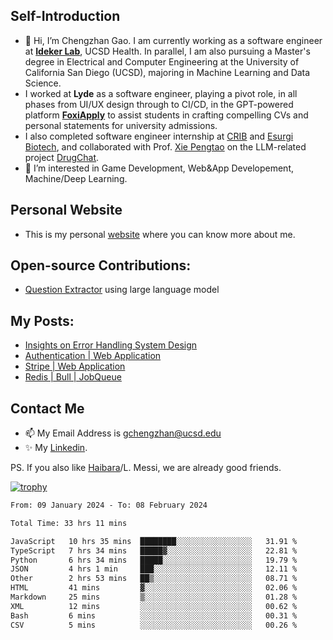## Self-Introduction
- 👋 Hi, I’m Chengzhan Gao. I am currently working as a software engineer at **[Ideker Lab](https://idekerlab.ucsd.edu/)**, UCSD Health. In parallel, I am also pursuing a Master's degree in Electrical and Computer Engineering at the University of California San Diego (UCSD), majoring in Machine Learning and Data Science.
- I worked at **Lyde** as a software engineer, playing a pivot role, in all phases from UI/UX design through to CI/CD, in the GPT-powered platform **[FoxiApply](https://lyde.io)** to assist students in crafting compelling CVs and personal statements for university admissions.
- I also completed software engineer internship at [CRIB](https://apps.apple.com/us/app/crib-for-roommates/id6468918103?platform=iphone) and [Esurgi Biotech](https://myesurgi.com/), and collaborated with Prof. [Xie Pengtao](https://pengtaoxie.github.io/) on the LLM-related project [DrugChat](https://github.com/UCSD-AI4H/drugchat).
- 👀 I’m interested in Game Development, Web&App Developement, Machine/Deep Learning.

## Personal Website
-  This is my personal [website](https://gaochengzhan.netlify.app/) where you can know more about me.

## Open-source Contributions:
- [Question Extractor](https://github.com/nestordemeure/question_extractor) using large language model

## My Posts:
- [Insights on Error Handling System Design](https://gaochengzhan.netlify.app/post/error-handling/)
- [Authentication | Web Application](https://gaochengzhan.netlify.app/post/authentication/)
- [Stripe | Web Application](https://gaochengzhan.netlify.app/post/stripe/)
- [Redis | Bull | JobQueue](https://gaochengzhan.netlify.app/post/job-queue/)

## Contact Me
- 📫 My Email Address is gchengzhan@ucsd.edu
- ✨ My [Linkedin](https://www.linkedin.com/in/chengzhan-christoffel-gao/).

PS. If you also like [Haibara](https://www.detectiveconanworld.com/wiki/Ai_Haibara)/L. Messi, we are already good friends.

[![trophy](https://github-profile-trophy.vercel.app/?username=gaochengzhan&theme=flat&row=1&margin-w=12)](https://github.com/ryo-ma/github-profile-trophy)

<!--START_SECTION:waka-->

```txt
From: 09 January 2024 - To: 08 February 2024

Total Time: 33 hrs 11 mins

JavaScript   10 hrs 35 mins  ████████░░░░░░░░░░░░░░░░░   31.91 %
TypeScript   7 hrs 34 mins   █████▓░░░░░░░░░░░░░░░░░░░   22.81 %
Python       6 hrs 34 mins   █████░░░░░░░░░░░░░░░░░░░░   19.79 %
JSON         4 hrs 1 min     ███░░░░░░░░░░░░░░░░░░░░░░   12.11 %
Other        2 hrs 53 mins   ██▒░░░░░░░░░░░░░░░░░░░░░░   08.71 %
HTML         41 mins         ▓░░░░░░░░░░░░░░░░░░░░░░░░   02.06 %
Markdown     25 mins         ▒░░░░░░░░░░░░░░░░░░░░░░░░   01.28 %
XML          12 mins         ░░░░░░░░░░░░░░░░░░░░░░░░░   00.62 %
Bash         6 mins          ░░░░░░░░░░░░░░░░░░░░░░░░░   00.31 %
CSV          5 mins          ░░░░░░░░░░░░░░░░░░░░░░░░░   00.26 %
```

<!--END_SECTION:waka-->

<!---
gaochengzhan/gaochengzhan is a ✨ special ✨ repository because its `README.md` (this file) appears on your GitHub profile.
You can click the Preview link to take a look at your changes.
--->
